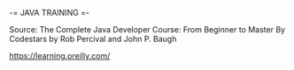 -= JAVA TRAINING =-

Source: The Complete Java Developer Course: From Beginner to Master
By Codestars by Rob Percival and John P. Baugh

https://learning.oreilly.com/
